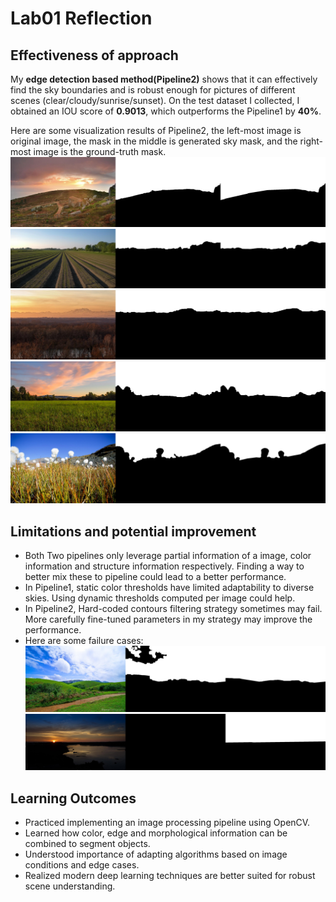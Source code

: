 # Lab01 Reflection

## Effectiveness of approach
My **edge detection based method(Pipeline2)** shows that it can effectively find the sky boundaries and is robust enough for pictures of different scenes
(clear/cloudy/sunrise/sunset). On the test dataset I collected, I obtained an IOU score of **0.9013**, which outperforms the Pipeline1 by **40%**. 

Here are some visualization results of Pipeline2, the left-most image is original image, the mask in the middle is generated sky mask,
and the right-most image is the ground-truth mask.
![img.png](../imgs/reflect_img1.png)
![00000833.jpg](../imgs/reflect_img2.jpg)
![00000849_(2).jpg](../imgs/reflect_img3.jpg)
![landscape-1373488.jpg](../imgs/reflect_img4.png)
![00000780.jpg](../imgs/reflect_img5.jpg)


## Limitations and potential improvement
- Both Two pipelines only leverage partial information of a image, color information and structure information respectively. Finding 
a way to better mix these to pipeline could lead to a better performance.
- In Pipeline1, static color thresholds have limited adaptability to diverse skies. Using dynamic thresholds computed per image could help.
- In Pipeline2, Hard-coded contours filtering strategy sometimes may fail. More carefully fine-tuned parameters in my strategy may improve the performance.
- Here are some failure cases:
![00000886.jpg](../imgs/fail_img1.jpg)
![00000805_(3).jpg](../imgs/fail_img2.jpg)

## Learning Outcomes
- Practiced implementing an image processing pipeline using OpenCV.
- Learned how color, edge and morphological information can be combined to segment objects.
- Understood importance of adapting algorithms based on image conditions and edge cases.
- Realized modern deep learning techniques are better suited for robust scene understanding.